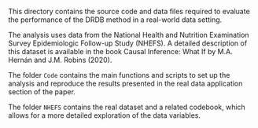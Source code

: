 This directory contains the source code and data files required to evaluate the performance of the DRDB method in a real-world data setting.

The analysis uses data from the National Health and Nutrition Examination Survey Epidemiologic Follow-up Study (NHEFS). A detailed description of this dataset is available in the book Causal Inference: What If by M.A. Hernán and J.M. Robins (2020).

The folder `Code` contains the main functions and scripts to set up the analysis and reproduce the results presented in the real data application section of the paper.

The folder `NHEFS` contains the real dataset and a related codebook, which allows for a more detailed exploration of the data variables.